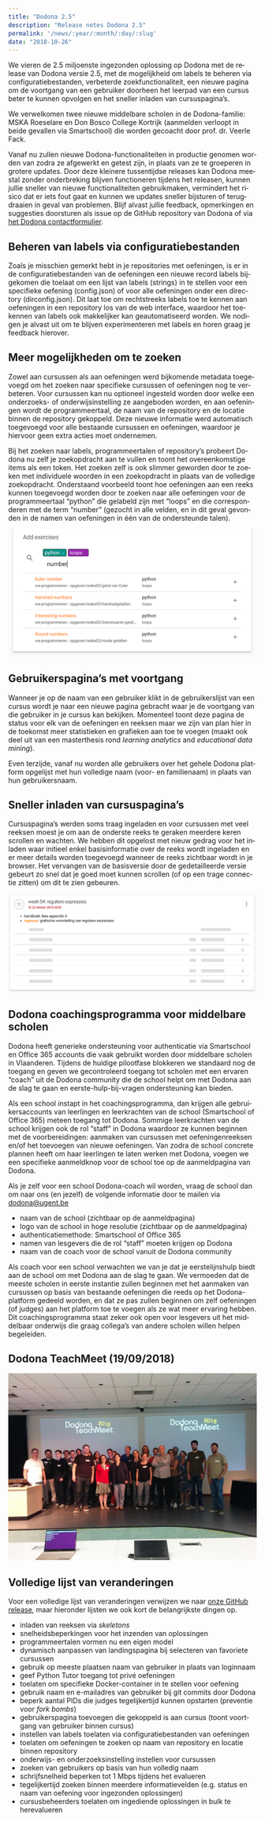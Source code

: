 ```yaml
---
title: "Dodona 2.5"
description: "Release notes Dodona 2.5"
permalink: '/news/:year/:month/:day/:slug'
date: "2018-10-26"
---
```


<NewsHeader :title="$frontmatter.title" :date="$frontmatter.date" lang="nl" />

We vieren de 2.5 miljoenste ingezonden oplossing op Dodona met de release van Dodona versie 2.5, met de mogelijkheid om labels te beheren via configuratiebestanden, verbeterde zoekfunctionaliteit, een nieuwe pagina om de voortgang van een gebruiker doorheen het leerpad van een cursus beter te kunnen opvolgen en het sneller inladen van cursuspagina’s.

We verwelkomen twee nieuwe middelbare scholen in de Dodona-familie: MSKA Roeselare en Don Bosco College Kortrijk (aanmelden verloopt in beide gevallen via Smartschool) die worden gecoacht door prof. dr. Veerle Fack.

Vanaf nu zullen nieuwe Dodona-functionaliteiten in productie genomen worden van zodra ze afgewerkt en getest zijn, in plaats van ze te groeperen in grotere updates. Door deze kleinere tussentijdse releases kan Dodona meestal zonder onderbreking blijven functioneren tijdens het releasen, kunnen jullie sneller van nieuwe functionaliteiten gebruikmaken, vermindert het risico dat er iets fout gaat en kunnen we updates sneller bijsturen of terugdraaien in geval van problemen. Blijf alvast jullie feedback, opmerkingen en suggesties doorsturen als issue op de GitHub repository van Dodona of via [het Dodona contactformulier](https://dodona.ugent.be/contact/).

## Beheren van labels via configuratiebestanden

Zoals je misschien gemerkt hebt in je repositories met oefeningen, is er in de configuratiebestanden van de oefeningen een nieuwe record labels bijgekomen die toelaat om een lijst van labels (strings) in te stellen voor een specifieke oefening (config.json) of voor alle oefeningen onder een directory (dirconfig.json). Dit laat toe om rechtstreeks labels toe te kennen aan oefeningen in een repository los van de web interface, waardoor het toekennen van labels ook makkelijker kan geautomatiseerd worden. We nodigen je alvast uit om te blijven experimenteren met labels en horen graag je feedback hierover.

## Meer mogelijkheden om te zoeken

Zowel aan cursussen als aan oefeningen werd bijkomende metadata toegevoegd om het zoeken naar specifieke cursussen of oefeningen nog te verbeteren. Voor cursussen kan nu optioneel ingesteld worden door welke een onderzoeks- of onderwijsinstelling ze aangeboden worden, en aan oefeningen wordt de programmeertaal, de naam van de repository en de locatie binnen de repository gekoppeld. Deze nieuwe informatie werd automatisch toegevoegd voor alle bestaande cursussen en oefeningen, waardoor je hiervoor geen extra acties moet ondernemen.

Bij het zoeken naar labels, programmeertalen of repository’s probeert Dodona nu zelf je zoekopdracht aan te vullen en toont het overeenkomstige items als een token. Het zoeken zelf is ook slimmer geworden door te zoeken met individuele woorden in een zoekopdracht in plaats van de volledige zoekopdracht. Onderstaand voorbeeld toont hoe oefeningen aan een reeks kunnen toegevoegd worden door te zoeken naar alle oefeningen voor de programmeertaal “python” die gelabeld zijn met “loops” en die corresponderen met de term “number” (gezocht in alle velden, en in dit geval gevonden in de namen van oefeningen in één van de ondersteunde talen).  

![search](./search.png)

## Gebruikerspagina’s met voortgang

Wanneer je op de naam van een gebruiker klikt in de gebruikerslijst van een cursus wordt je naar een nieuwe pagina gebracht waar je de voortgang van die gebruiker in je cursus kan bekijken. Momenteel toont deze pagina de status voor elk van de oefeningen en reeksen maar we zijn van plan hier in de toekomst meer statistieken en grafieken aan toe te voegen (maakt ook deel uit van een masterthesis rond _learning analytics_ and _educational data mining_).

Even terzijde, vanaf nu worden alle gebruikers over het gehele Dodona platform opgelijst met hun volledige naam (voor- en familienaam) in plaats van hun gebruikersnaam.

## Sneller inladen van cursuspagina’s

Cursuspagina’s werden soms traag ingeladen en voor cursussen met veel reeksen moest je om aan de onderste reeks te geraken meerdere keren scrollen en wachten. We hebben dit opgelost met nieuw gedrag voor het inladen waar initieel enkel basisinformatie over de reeks wordt ingeladen en er meer details worden toegevoegd wanneer de reeks zichtbaar wordt in je browser. Het vervangen van de basisversie door de gedetailleerde versie gebeurt zo snel dat je goed moet kunnen scrollen (of op een trage connectie zitten) om dit te zien gebeuren.

![skeleton](./skeleton.png)

## Dodona coachingsprogramma voor middelbare scholen  

Dodona heeft generieke ondersteuning voor authenticatie via Smartschool en Office 365 accounts die vaak gebruikt worden door middelbare scholen in Vlaanderen. Tijdens de huidige pilootfase blokkeren we standaard nog de toegang en geven we gecontroleerd toegang tot scholen met een ervaren “coach” uit de Dodona community die de school helpt om met Dodona aan de slag te gaan en eerste-hulp-bij-vragen ondersteuning kan bieden.

Als een school instapt in het coachingsprogramma, dan krijgen alle gebruikersaccounts van leerlingen en leerkrachten van de school (Smartschool of Office 365) meteen toegang tot Dodona. Sommige leerkrachten van de school krijgen ook de rol “staff” in Dodona waardoor ze kunnen beginnen met de voorbereidingen: aanmaken van cursussen met oefeningenreeksen en/of het toevoegen van nieuwe oefeningen. Van zodra de school concrete plannen heeft om haar leerlingen te laten werken met Dodona, voegen we een specifieke aanmeldknop voor de school toe op de aanmeldpagina van Dodona.

Als je zelf voor een school Dodona-coach wil worden, vraag de school dan om naar ons (en jezelf) de volgende informatie door te mailen via [dodona@ugent.be](mailto:dodona@ugent.be)

*   naam van de school (zichtbaar op de aanmeldpagina)
*   logo van de school in hoge resolutie (zichtbaar op de aanmeldpagina)
*   authenticatiemethode: Smartschool of Office 365
*   namen van lesgevers die de rol “staff” moeten krijgen op Dodona
*   naam van de coach voor de school vanuit de Dodona community

Als coach voor een school verwachten we van je dat je eerstelijnshulp biedt aan de school om met Dodona aan de slag te gaan. We vermoeden dat de meeste scholen in eerste instantie zullen beginnen met het aanmaken van cursussen op basis van bestaande oefeningen die reeds op het Dodona-platform gedeeld worden, en dat ze pas zullen beginnen om zelf oefeningen (of judges) aan het platform toe te voegen als ze wat meer ervaring hebben. Dit coachingsprogramma staat zeker ook open voor lesgevers uit het middelbaar onderwijs die graag collega’s van andere scholen willen helpen begeleiden.

## Dodona TeachMeet (19/09/2018)

![teachmeet](./teachmeet.jpg)

## Volledige lijst van veranderingen

Voor een volledige lijst van veranderingen verwijzen we naar [onze GitHub release](https://github.com/dodona-edu/dodona/releases/tag/2.5), maar hieronder lijsten we ook kort de belangrijkste dingen op.

*   inladen van reeksen via _skeletons_
*   snelheidsbeperkingen voor het inzenden van oplossingen
*   programmeertalen vormen nu een eigen model
*   dynamisch aanpassen van landingspagina bij selecteren van favoriete cursussen 
*   gebruik op meeste plaatsen naam van gebruiker in plaats van loginnaam
*   geef Python Tutor toegang tot privé oefeningen
*   toelaten om specifieke Docker-container in te stellen voor oefening
*   gebruik naam en e-mailadres van gebruiker bij git commits door Dodona
*   beperk aantal PIDs die judges tegelijkertijd kunnen opstarten (preventie voor _fork bombs_)
*   gebruikerspagina toevoegen die gekoppeld is aan cursus (toont voortgang van gebruiker binnen cursus)
*   instellen van labels toelaten via configuratiebestanden van oefeningen
*   toelaten om oefeningen te zoeken op naam van repository en locatie binnen repository
*   onderwijs- en onderzoeksinstelling instellen voor cursussen
*   zoeken van gebruikers op basis van hun volledig naam
*   schrijfsnelheid beperken tot 1 Mbps tijdens het evalueren
*   tegelijkertijd zoeken binnen meerdere informatievelden (e.g. status en naam van oefening voor ingezonden oplossingen)
*   cursusbeheerders toelaten om ingediende oplossingen in bulk te herevalueren
